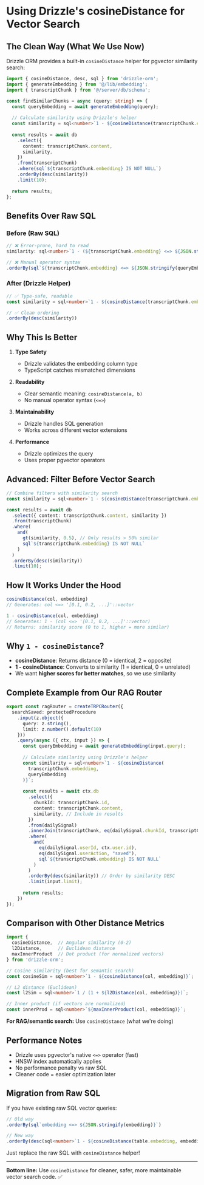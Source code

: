 # Using Drizzle's cosineDistance for Vector Search

## The Clean Way (What We Use Now)

Drizzle ORM provides a built-in `cosineDistance` helper for pgvector similarity search:

```typescript
import { cosineDistance, desc, sql } from 'drizzle-orm';
import { generateEmbedding } from '@/lib/embedding';
import { transcriptChunk } from '@/server/db/schema';

const findSimilarChunks = async (query: string) => {
  const queryEmbedding = await generateEmbedding(query);
  
  // Calculate similarity using Drizzle's helper
  const similarity = sql<number>`1 - ${cosineDistance(transcriptChunk.embedding, queryEmbedding)}`;
  
  const results = await db
    .select({
      content: transcriptChunk.content,
      similarity,
    })
    .from(transcriptChunk)
    .where(sql`${transcriptChunk.embedding} IS NOT NULL`)
    .orderBy(desc(similarity))
    .limit(10);
  
  return results;
};
```

## Benefits Over Raw SQL

### Before (Raw SQL)
```typescript
// ❌ Error-prone, hard to read
similarity: sql<number>`1 - (${transcriptChunk.embedding} <=> ${JSON.stringify(queryEmbedding)})::float`,

// ❌ Manual operator syntax
.orderBy(sql`${transcriptChunk.embedding} <=> ${JSON.stringify(queryEmbedding)}`)
```

### After (Drizzle Helper)
```typescript
// ✅ Type-safe, readable
const similarity = sql<number>`1 - ${cosineDistance(transcriptChunk.embedding, queryEmbedding)}`;

// ✅ Clean ordering
.orderBy(desc(similarity))
```

## Why This Is Better

1. **Type Safety**
   - Drizzle validates the embedding column type
   - TypeScript catches mismatched dimensions

2. **Readability**
   - Clear semantic meaning: `cosineDistance(a, b)`
   - No manual operator syntax (`<=>`)

3. **Maintainability**
   - Drizzle handles SQL generation
   - Works across different vector extensions

4. **Performance**
   - Drizzle optimizes the query
   - Uses proper pgvector operators

## Advanced: Filter Before Vector Search

```typescript
// Combine filters with similarity search
const similarity = sql<number>`1 - ${cosineDistance(transcriptChunk.embedding, queryEmbedding)}`;

const results = await db
  .select({ content: transcriptChunk.content, similarity })
  .from(transcriptChunk)
  .where(
    and(
      gt(similarity, 0.5), // Only results > 50% similar
      sql`${transcriptChunk.embedding} IS NOT NULL`
    )
  )
  .orderBy(desc(similarity))
  .limit(10);
```

## How It Works Under the Hood

```typescript
cosineDistance(col, embedding)
// Generates: col <=> '[0.1, 0.2, ...]'::vector

1 - cosineDistance(col, embedding)
// Generates: 1 - (col <=> '[0.1, 0.2, ...]'::vector)
// Returns: similarity score (0 to 1, higher = more similar)
```

## Why `1 - cosineDistance`?

- **cosineDistance**: Returns distance (0 = identical, 2 = opposite)
- **1 - cosineDistance**: Converts to similarity (1 = identical, 0 = unrelated)
- We want **higher scores for better matches**, so we use similarity

## Complete Example from Our RAG Router

```typescript
export const ragRouter = createTRPCRouter({
  searchSaved: protectedProcedure
    .input(z.object({
      query: z.string(),
      limit: z.number().default(10)
    }))
    .query(async ({ ctx, input }) => {
      const queryEmbedding = await generateEmbedding(input.query);
      
      // Calculate similarity using Drizzle's helper
      const similarity = sql<number>`1 - ${cosineDistance(
        transcriptChunk.embedding, 
        queryEmbedding
      )}`;
      
      const results = await ctx.db
        .select({
          chunkId: transcriptChunk.id,
          content: transcriptChunk.content,
          similarity, // Include in results
        })
        .from(dailySignal)
        .innerJoin(transcriptChunk, eq(dailySignal.chunkId, transcriptChunk.id))
        .where(
          and(
            eq(dailySignal.userId, ctx.user.id),
            eq(dailySignal.userAction, "saved"),
            sql`${transcriptChunk.embedding} IS NOT NULL`
          )
        )
        .orderBy(desc(similarity)) // Order by similarity DESC
        .limit(input.limit);
      
      return results;
    })
});
```

## Comparison with Other Distance Metrics

```typescript
import { 
  cosineDistance,  // Angular similarity (0-2)
  l2Distance,      // Euclidean distance
  maxInnerProduct  // Dot product (for normalized vectors)
} from 'drizzle-orm';

// Cosine similarity (best for semantic search)
const cosineSim = sql<number>`1 - ${cosineDistance(col, embedding)}`;

// L2 distance (Euclidean)
const l2Sim = sql<number>`1 / (1 + ${l2Distance(col, embedding)})`;

// Inner product (if vectors are normalized)
const innerProd = sql<number>`${maxInnerProduct(col, embedding)}`;
```

**For RAG/semantic search:** Use `cosineDistance` (what we're doing)

## Performance Notes

- Drizzle uses pgvector's native `<=>` operator (fast)
- HNSW index automatically applies
- No performance penalty vs raw SQL
- Cleaner code = easier optimization later

## Migration from Raw SQL

If you have existing raw SQL vector queries:

```typescript
// Old way
.orderBy(sql`embedding <=> ${JSON.stringify(embedding)}`)

// New way
.orderBy(desc(sql<number>`1 - ${cosineDistance(table.embedding, embedding)}`))
```

Just replace the raw SQL with `cosineDistance` helper!

---

**Bottom line:** Use `cosineDistance` for cleaner, safer, more maintainable vector search code. ✅
